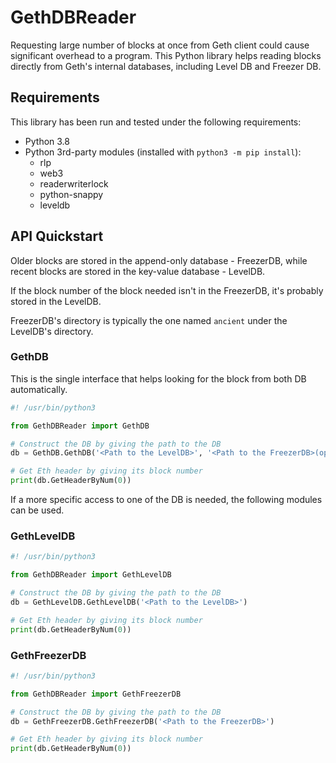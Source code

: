 # GethDBReader

Requesting large number of blocks at once from Geth client
could cause significant overhead to a program.
This Python library helps reading blocks directly from Geth's
internal databases, including Level DB and Freezer DB.

## Requirements

This library has been run and tested under the following requirements:

- Python 3.8
- Python 3rd-party modules (installed with `python3 -m pip install`):
	- rlp
	- web3
	- readerwriterlock
	- python-snappy
	- leveldb

## API Quickstart

Older blocks are stored in the append-only database - FreezerDB,
while recent blocks are stored in the key-value database - LevelDB.

If the block number of the block needed isn't in the FreezerDB,
it's probably stored in the LevelDB.

FreezerDB's directory is typically the one named `ancient` under the LevelDB's
directory.

### GethDB

This is the single interface that helps looking for the block from both
DB automatically.

```python
#! /usr/bin/python3

from GethDBReader import GethDB

# Construct the DB by giving the path to the DB
db = GethDB.GethDB('<Path to the LevelDB>', '<Path to the FreezerDB>(optional)')

# Get Eth header by giving its block number
print(db.GetHeaderByNum(0))
```

If a more specific access to one of the DB is needed, the following modules can
be used.

### GethLevelDB

```python
#! /usr/bin/python3

from GethDBReader import GethLevelDB

# Construct the DB by giving the path to the DB
db = GethLevelDB.GethLevelDB('<Path to the LevelDB>')

# Get Eth header by giving its block number
print(db.GetHeaderByNum(0))
```

### GethFreezerDB

```python
#! /usr/bin/python3

from GethDBReader import GethFreezerDB

# Construct the DB by giving the path to the DB
db = GethFreezerDB.GethFreezerDB('<Path to the FreezerDB>')

# Get Eth header by giving its block number
print(db.GetHeaderByNum(0))
```
